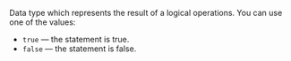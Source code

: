 Data type which represents the result of a logical operations. You can use one of the values:

  - `true` — the statement is true.
  - `false` — the statement is false.